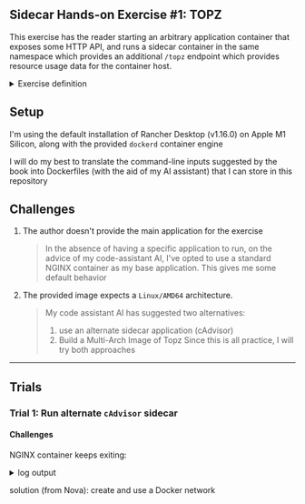 ## Sidecar Hands-on Exercise #1: TOPZ
This exercise has the reader starting an arbitrary application container that exposes some HTTP API, and runs a sidecar container in the same namespace which provides an additional `/topz` endpoint which provides resource usage data for the container host.

<details>
<summary>Exercise definition</summary>

* Step1
```shell
docker run -d <my-app-image>
<container-hash-value>
```

* Step 2
```shell
docker run --pid container:${APP_ID} \
    -p 8080:8080 \
    brendanburns/topz:db0fa58 \
    /server --addr-0.0.0.0:8080
```
</details>

## Setup
I'm using the default installation of Rancher Desktop (v1.16.0) on Apple M1 Silicon, along with the provided `dockerd` container engine

I will do my best to translate the command-line inputs suggested by the book into Dockerfiles (with the aid of my AI assistant) that I can store in this repository

## Challenges
1. The author doesn't provide the main application for the exercise
    > In the absence of having a specific application to run, on the advice of my code-assistant AI, I've opted to use a standard NGINX container as my base application. This gives me some default behavior

2. The provided image expects a `Linux/AMD64` architecture.
    > My code assistant AI has suggested two alternatives:
    > 1. use an alternate sidecar application (cAdvisor)
    > 2. Build a Multi-Arch Image of Topz
    > Since this is all practice, I will try both approaches

---
## Trials
### Trial 1: Run alternate `cAdvisor` sidecar
#### Challenges
NGINX container keeps exiting:
<details>
<summary>log output</summary>

```log
/docker-entrypoint.sh: /docker-entrypoint.d/ is not empty, will attempt to perform configuration
/docker-entrypoint.sh: Looking for shell scripts in /docker-entrypoint.d/
/docker-entrypoint.sh: Launching /docker-entrypoint.d/10-listen-on-ipv6-by-default.sh
10-listen-on-ipv6-by-default.sh: info: Getting the checksum of /etc/nginx/conf.d/default.conf
10-listen-on-ipv6-by-default.sh: info: /etc/nginx/conf.d/default.conf differs from the packaged version
/docker-entrypoint.sh: Sourcing /docker-entrypoint.d/15-local-resolvers.envsh
/docker-entrypoint.sh: Launching /docker-entrypoint.d/20-envsubst-on-templates.sh
/docker-entrypoint.sh: Launching /docker-entrypoint.d/30-tune-worker-processes.sh
/docker-entrypoint.sh: Configuration complete; ready for start up
2024/10/24 05:49:07 [emerg] 1#1: host not found in upstream "cadvisor" in /etc/nginx/conf.d/default.conf:12
nginx: [emerg] host not found in upstream "cadvisor" in /etc/nginx/conf.d/default.conf:12
/docker-entrypoint.sh: /docker-entrypoint.d/ is not empty, will attempt to perform configuration
/docker-entrypoint.sh: Looking for shell scripts in /docker-entrypoint.d/
/docker-entrypoint.sh: Launching /docker-entrypoint.d/10-listen-on-ipv6-by-default.sh
10-listen-on-ipv6-by-default.sh: info: Getting the checksum of /etc/nginx/conf.d/default.conf
10-listen-on-ipv6-by-default.sh: info: /etc/nginx/conf.d/default.conf differs from the packaged version
/docker-entrypoint.sh: Sourcing /docker-entrypoint.d/15-local-resolvers.envsh
/docker-entrypoint.sh: Launching /docker-entrypoint.d/20-envsubst-on-templates.sh
/docker-entrypoint.sh: Launching /docker-entrypoint.d/30-tune-worker-processes.sh
/docker-entrypoint.sh: Configuration complete; ready for start up
2024/10/24 05:50:15 [emerg] 1#1: host not found in upstream "cadvisor" in /etc/nginx/conf.d/default.conf:12
nginx: [emerg] host not found in upstream "cadvisor" in /etc/nginx/conf.d/default.conf:12
```
</details>

solution (from Nova): create and use a Docker network

